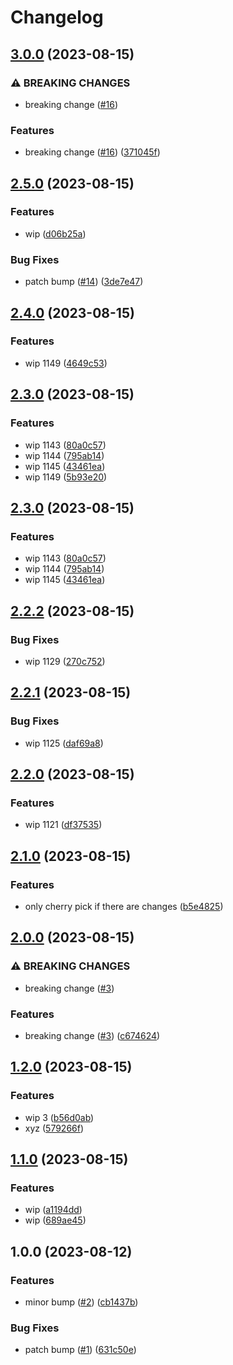 # Changelog

## [3.0.0](https://github.com/devdoshi/stl-release-flow-1/compare/v2.5.0...v3.0.0) (2023-08-15)


### ⚠ BREAKING CHANGES

* breaking change ([#16](https://github.com/devdoshi/stl-release-flow-1/issues/16))

### Features

* breaking change ([#16](https://github.com/devdoshi/stl-release-flow-1/issues/16)) ([371045f](https://github.com/devdoshi/stl-release-flow-1/commit/371045fee9feddc84d4e91d8830cbb8292ba24af))

## [2.5.0](https://github.com/devdoshi/stl-release-flow-1/compare/v2.4.0...v2.5.0) (2023-08-15)


### Features

* wip ([d06b25a](https://github.com/devdoshi/stl-release-flow-1/commit/d06b25ac53c3a02b79d3c188920c67b8398badec))


### Bug Fixes

* patch bump ([#14](https://github.com/devdoshi/stl-release-flow-1/issues/14)) ([3de7e47](https://github.com/devdoshi/stl-release-flow-1/commit/3de7e47be58926006becedcaf0c04f493c64bfa0))

## [2.4.0](https://github.com/devdoshi/stl-release-flow-1/compare/v2.3.0...v2.4.0) (2023-08-15)


### Features

* wip 1149 ([4649c53](https://github.com/devdoshi/stl-release-flow-1/commit/4649c53aa39c88d4fc4ceeb65d4f7eeb2d776b2c))

## [2.3.0](https://github.com/devdoshi/stl-release-flow-1/compare/v2.2.2...v2.3.0) (2023-08-15)


### Features

* wip 1143 ([80a0c57](https://github.com/devdoshi/stl-release-flow-1/commit/80a0c572a1738f8f6d4412d41b45377c3acd29eb))
* wip 1144 ([795ab14](https://github.com/devdoshi/stl-release-flow-1/commit/795ab1442b554596d43f71a02c5c12075e712e9b))
* wip 1145 ([43461ea](https://github.com/devdoshi/stl-release-flow-1/commit/43461ea0379011c92dfd302dfec6dbdb82d299b3))
* wip 1149 ([5b93e20](https://github.com/devdoshi/stl-release-flow-1/commit/5b93e20fbf80ad33f0861b146018e4bb1a61352e))

## [2.3.0](https://github.com/devdoshi/stl-release-flow-1/compare/v2.2.2...v2.3.0) (2023-08-15)


### Features

* wip 1143 ([80a0c57](https://github.com/devdoshi/stl-release-flow-1/commit/80a0c572a1738f8f6d4412d41b45377c3acd29eb))
* wip 1144 ([795ab14](https://github.com/devdoshi/stl-release-flow-1/commit/795ab1442b554596d43f71a02c5c12075e712e9b))
* wip 1145 ([43461ea](https://github.com/devdoshi/stl-release-flow-1/commit/43461ea0379011c92dfd302dfec6dbdb82d299b3))

## [2.2.2](https://github.com/devdoshi/stl-release-flow-1/compare/v2.2.1...v2.2.2) (2023-08-15)


### Bug Fixes

* wip 1129 ([270c752](https://github.com/devdoshi/stl-release-flow-1/commit/270c7529c548b66b31b3976c40569e6b7d172fba))

## [2.2.1](https://github.com/devdoshi/stl-release-flow-1/compare/v2.2.0...v2.2.1) (2023-08-15)


### Bug Fixes

* wip 1125 ([daf69a8](https://github.com/devdoshi/stl-release-flow-1/commit/daf69a8fedada7cb09a611a4e33a9e303eade07f))

## [2.2.0](https://github.com/devdoshi/stl-release-flow-1/compare/v2.1.0...v2.2.0) (2023-08-15)


### Features

* wip 1121 ([df37535](https://github.com/devdoshi/stl-release-flow-1/commit/df375353078afd2f3454120626e7bd45cd237033))

## [2.1.0](https://github.com/devdoshi/stl-release-flow-1/compare/v2.0.0...v2.1.0) (2023-08-15)


### Features

* only cherry pick if there are changes ([b5e4825](https://github.com/devdoshi/stl-release-flow-1/commit/b5e4825304ad08e0dc83c78d86f92c2aed19e922))

## [2.0.0](https://github.com/devdoshi/stl-release-flow-1/compare/v1.2.0...v2.0.0) (2023-08-15)


### ⚠ BREAKING CHANGES

* breaking change ([#3](https://github.com/devdoshi/stl-release-flow-1/issues/3))

### Features

* breaking change ([#3](https://github.com/devdoshi/stl-release-flow-1/issues/3)) ([c674624](https://github.com/devdoshi/stl-release-flow-1/commit/c6746245f81a76b2021f05d7b1f8c2141c9d9b07))

## [1.2.0](https://github.com/devdoshi/stl-release-flow-1/compare/v1.1.0...v1.2.0) (2023-08-15)


### Features

* wip 3 ([b56d0ab](https://github.com/devdoshi/stl-release-flow-1/commit/b56d0ab01980016a5c38cf50a5c8c44d6e30a202))
* xyz ([579266f](https://github.com/devdoshi/stl-release-flow-1/commit/579266f43efe085705d7d1bf40f0ade1a27a1377))

## [1.1.0](https://github.com/devdoshi/stl-release-flow-1/compare/v1.0.0...v1.1.0) (2023-08-15)


### Features

* wip ([a1194dd](https://github.com/devdoshi/stl-release-flow-1/commit/a1194dd80fe5e8cf9b8812337508c2de235d3fd8))
* wip ([689ae45](https://github.com/devdoshi/stl-release-flow-1/commit/689ae452651159463da02519db2e16d26e28343f))

## 1.0.0 (2023-08-12)


### Features

* minor bump ([#2](https://github.com/devdoshi/stl-release-flow-1/issues/2)) ([cb1437b](https://github.com/devdoshi/stl-release-flow-1/commit/cb1437ba77dcc13c621c258492ad7352bbb76058))


### Bug Fixes

* patch bump ([#1](https://github.com/devdoshi/stl-release-flow-1/issues/1)) ([631c50e](https://github.com/devdoshi/stl-release-flow-1/commit/631c50e5f7fbc42f18075446ae5341278eb05008))
